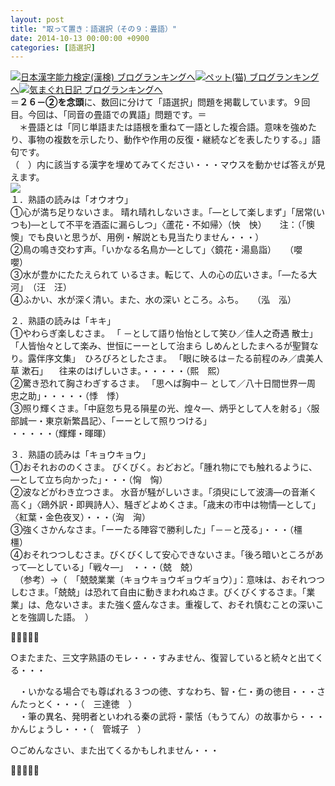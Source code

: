 ```yaml
---
layout: post
title: "取って置き：語選択（その９：畳語）"
date: 2014-10-13 00:00:00 +0900
categories: [語選択]
---
```


[![](/syuusyuu9701/assets/images/取って置き：語選択（その９：畳語）-br_c_3028_1.gif)](http://blog.with2.net/link.php?1659096:3028 "日本漢字能力検定(漢検) ブログランキングへ")[日本漢字能力検定(漢検) ブログランキングへ](http://blog.with2.net/link.php?1659096:3028)[![](/syuusyuu9701/assets/images/取って置き：語選択（その９：畳語）-br_c_1348_1.gif)](http://blog.with2.net/link.php?1659096:1348 "ペット(猫) ブログランキングへ")[ペット(猫) ブログランキングへ](http://blog.with2.net/link.php?1659096:1348)[![](/syuusyuu9701/assets/images/取って置き：語選択（その９：畳語）-br_c_9257_1.gif)](http://blog.with2.net/link.php?1659096:9257 "気まぐれ日記 ブログランキングへ")[気まぐれ日記 ブログランキングへ](http://blog.with2.net/link.php?1659096:9257)　　  
＝**２６－②を念頭**に、数回に分けて「語選択」問題を掲載しています。９回目。今回は、「同音の畳語での異語」問題です。＝  
　＊畳語とは「同じ単語または語根を重ねて一語とした複合語。意味を強めたり、事物の複数を示したり、動作や作用の反復・継続などを表したりする。」語句です。  
（　）内に該当する漢字を埋めてみてください・・・マウスを動かせば答えが見えます。  
![](/syuusyuu9701/assets/images/取って置き：語選択（その９：畳語）-6b1f54cdf89429521cbb9e8b4e9589b2.jpg)  
１．熟語の読みは「オウオウ」  
①心が満ち足りないさま。 晴れ晴れしないさま。「―として楽しまず」「居常(いつも)―として不平を酒盃に漏らしつ」〈蘆花・不如帰〉（怏　怏）　　注：（「懊　懊」でも良いと思うが、用例・解説とも見当たりません・・・）  
②鳥の鳴き交わす声。「いかなる名鳥か―として」〈鏡花・湯島詣）　　（嚶　嚶）  
③水が豊かにたたえられて いるさま。転じて、人の心の広いさま。「―たる大河」　（汪　汪）  
④ふかい、水が深く清い。また、水の深い ところ。ふち。　　（泓　泓）  
  
２．熟語の読みは「キキ」  
①やわらぎ楽しむさま。 「 －として語り怡怡として笑ひ／佳人之奇遇 散士」　「人皆怡々として楽み、世恒にーーとして治まら しめんとしたまへるが聖賢なり。露伴序文集」　ひろびろとしたさま。 「眼に映るは－たる前程のみ／虞美人草 漱石」 　往来のはげしいさま。・・・・・（熙　熙）  
②驚き恐れて胸さわぎするさま。 「思へば胸中－ として／八十日間世界一周 忠之助」・・・・・（悸　悸）  
③照り輝くさま。「中庭忽ち見る隕星の光、煌々―、炳乎として人を射る」〈服部誠一・東京新繁昌記〉、「ーーとして照りつける」  
・・・・・（輝輝・暉暉）  
  
３．熟語の読みは「キョウキョウ」  
①おそれおののくさま。 びくびく。おどおど。「腫れ物にでも触れるように、―として立ち向かった」・・・（恟　恟）  
②波などがわき立つさま。 水音が騒がしいさま。「須臾にして波濤―の音漸く高く」〈鴎外訳・即興詩人〉、騒ぎどよめくさま。「歳末の市中は物情―として」〈紅葉・金色夜叉）・・・（洶　洶）  
③強くさかんなさま。「ーーたる陣容で勝利した」「－－と茂る」・・・（橿　橿）  
④おそれつつしむさま。びくびくして安心できないさま。「後ろ暗いところがあって―としている」「戦々―」　・・・（兢　兢）  
　（参考）→（　「兢兢業業（キョウキョウギョウギョウ）」：意味は、おそれつつしむさま。「兢兢」は恐れて自由に動きまわれぬさま。びくびくするさま。「業業」は、危ないさま。また強く盛んなさま。重複して、おそれ慎むことの深いことを強調した語。　）  
  
👋👋👋👋👋  
  
○またまた、三文字熟語のモレ・・・すみません、復習していると続々と出てくる・・・  
  
　・いかなる場合でも尊ばれる３つの徳、すなわち、智・仁・勇の徳目・・・さんたっとく・・・（　三達徳　）  
　・筆の異名、発明者といわれる秦の武将・蒙恬（もうてん）の故事から・・・かんじょうし・・・（　管城子　）  
  
○ごめんなさい、また出てくるかもしれません・・・  
  
👋👋👋👋👋  
　  
  
  
  
  
  